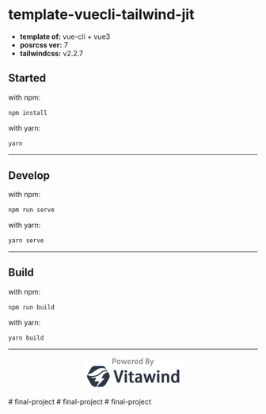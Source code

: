 # template-vuecli-tailwind-jit

- **template of:** vue-cli + vue3
- **posrcss ver:** 7
- **tailwindcss:** v2.2.7

## Started
with npm:
```bash
npm install
```
with yarn:
```bash
yarn
```

---
## Develop
with npm:
```bash
npm run serve
```
with yarn:
```bash
yarn serve
```

---
## Build
with npm:
```bash
npm run build
```
with yarn:
```bash
yarn build
```

---
<p align="center">
<img src="./powered-by-vitawind-bright.png">
</p># final-project
# final-project
# final-project
